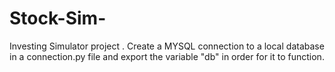 # Stock-Sim-
Investing Simulator project . 
Create a MYSQL connection to a local database in a connection.py file and export the variable "db" in order for it to function. 
